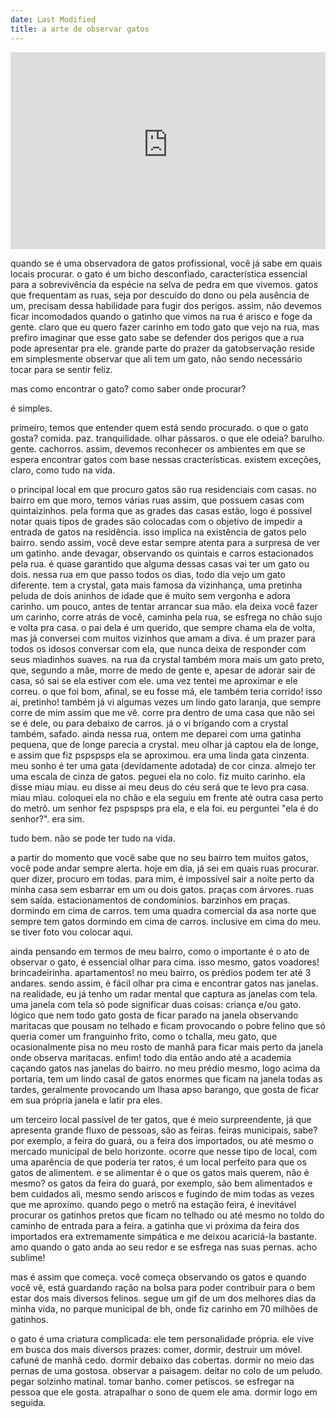 ```yaml
---
date: Last Modified
title: a arte de observar gatos
---
```


<iframe width="100%" height="315"  src="https://www.youtube-nocookie.com/embed/GUkWn6ETezw" title="YouTube video player" frameborder="0" allow="accelerometer; autoplay; clipboard-write; encrypted-media; gyroscope; picture-in-picture" allowfullscreen></iframe>

quando se é uma observadora de gatos profissional, você já sabe em quais locais procurar. o gato é um bicho desconfiado, característica essencial para a sobrevivência da espécie na selva de pedra em que vivemos. gatos que frequentam as ruas, seja por descuido do dono ou pela ausência de um, precisam dessa habilidade para fugir dos perigos. assim, não devemos ficar incomodados quando o gatinho que vimos na rua é arisco e foge da gente. claro que eu quero fazer carinho em todo gato que vejo na rua, mas prefiro imaginar que esse gato sabe se defender dos perigos que a rua pode apresentar pra ele. grande parte do prazer da gatobservação reside em simplesmente observar que ali tem um gato, não sendo necessário tocar para se sentir feliz.

mas como encontrar o gato? como saber onde procurar?

é simples.

primeiro, temos que entender quem está sendo procurado. o que o gato gosta? comida. paz. tranquilidade. olhar pássaros. o que ele odeia? barulho. gente. cachorros. assim, devemos reconhecer os ambientes em que se espera encontrar gatos com base nessas cracterísticas. existem exceções, claro, como tudo na vida.

o principal local em que procuro gatos são rua residenciais com casas. no bairro em que moro, temos várias ruas assim, que possuem casas com quintaizinhos. pela forma que as grades das casas estão, logo é possível notar quais tipos de grades são colocadas com o objetivo de impedir a entrada de gatos na residência. isso implica na existência de gatos pelo bairro. sendo assim, você deve estar sempre atenta para a surpresa de ver um gatinho. ande devagar, observando os quintais e carros estacionados pela rua. é quase garantido que alguma dessas casas vai ter um gato ou dois. nessa rua em que passo todos os dias, todo dia vejo um gato diferente. tem a crystal, gata mais famosa da vizinhança, uma pretinha peluda de dois aninhos de idade que é muito sem vergonha e adora carinho. um pouco, antes de tentar arrancar sua mão. ela deixa você fazer um carinho, corre atrás de você, caminha pela rua, se esfrega no chão sujo e volta pra casa. o pai dela é um querido, que sempre chama ela de volta, mas já conversei com muitos vizinhos que amam a diva. é um prazer para todos os idosos conversar com ela, que nunca deixa de responder com seus miadinhos suaves. na rua da crystal também mora mais um gato preto, que, segundo a mãe, morre de medo de gente e, apesar de adorar sair de casa, só sai se ela estiver com ele. uma vez tentei me aproximar e ele correu. o que foi bom, afinal, se eu fosse má, ele também teria corrido! isso aí, pretinho! também já vi algumas vezes um lindo gato laranja, que sempre corre de mim assim que me vê. corre pra dentro de uma casa que não sei se é dele, ou para debaixo de carros. já o vi brigando com a crystal também, safado. ainda nessa rua, ontem me deparei com uma gatinha pequena, que de longe parecia a crystal. meu olhar já captou ela de longe, e assim que fiz pspspsps ela se aproximou. era uma linda gata cinzenta. meu sonho é ter uma gata (devidamente adotada) de cor cinza. almejo ter uma escala de cinza de gatos. peguei ela no colo. fiz muito carinho. ela disse miau miau. eu disse ai meu deus do céu será que te levo pra casa. miau miau. coloquei ela no chão e ela seguiu em frente até outra casa perto do metrô. um senhor fez pspspsps pra ela, e ela foi. eu perguntei "ela é do senhor?". era sim.

tudo bem. não se pode ter tudo na vida.

a partir do momento que você sabe que no seu bairro tem muitos gatos, você pode andar sempre alerta. hoje em dia, já sei em quais ruas procurar. quer dizer, procuro em todas. para mim, é impossível sair a noite perto da minha casa sem esbarrar em um ou dois gatos. praças com árvores. ruas sem saída. estacionamentos de condomínios. barzinhos em praças. dormindo em cima de carros. tem uma quadra comercial da asa norte que sempre tem gatos dormindo em cima de carros. inclusive em cima do meu. se tiver foto vou colocar aqui.

ainda pensando em termos de meu bairro, como o importante é o ato de observar o gato, é essencial olhar para cima. isso mesmo, gatos voadores! brincadeirinha. apartamentos! no meu bairro, os prédios podem ter até 3 andares. sendo assim, é fácil olhar pra cima e encontrar gatos nas janelas. na realidade, eu já tenho um radar mental que captura as janelas com tela. uma janela com tela só pode significar duas coisas: criança e/ou gato. lógico que nem todo gato gosta de ficar parado na janela observando maritacas que pousam no telhado e ficam provocando o pobre felino que só queria comer um franguinho frito, como o tchalla, meu gato, que ocasionalmente pisa no meu rosto de manhã para ficar mais perto da janela onde observa maritacas. enfim! todo dia então ando até a academia caçando gatos nas janelas do bairro. no meu prédio mesmo, logo acima da portaria, tem um lindo casal de gatos enormes que ficam na janela todas as tardes, geralmente provocando um lhasa apso barango, que gosta de ficar em sua própria janela e latir pra eles.

um terceiro local passível de ter gatos, que é meio surpreendente, já que apresenta grande fluxo de pessoas, são as feiras. feiras municipais, sabe? por exemplo, a feira do guará, ou a feira dos importados, ou até mesmo o mercado municipal de belo horizonte.
ocorre que nesse tipo de local, com uma aparência de que poderia ter ratos, é um local perfeito para que os gatos de alimentem. e se alimentar é o que os gatos mais querem, não é mesmo? os gatos da feira do guará, por exemplo, são bem alimentados e bem cuidados ali, mesmo sendo ariscos e fugindo de mim todas as vezes que me aproximo. quando pego o metrô na estação feira, é inevitável procurar os gatinhos pretos que ficam no telhado ou até mesmo no toldo do caminho de entrada para a feira. a gatinha que vi próxima da feira dos importados era extremamente simpática e me deixou acariciá-la bastante. amo quando o gato anda ao seu redor e se esfrega nas suas pernas. acho sublime!

mas é assim que começa. você começa observando os gatos e quando você vê, está guardando ração na bolsa para poder contribuir para o bem estar dos mais diversos felinos. segue um gif de um dos melhores dias da minha vida, no parque municipal de bh, onde fiz carinho em 70 milhões de gatinhos.

o gato é uma criatura complicada: ele tem personalidade própria. ele vive em busca dos mais diversos prazes: comer, dormir, destruir um móvel. cafuné de manhã cedo. dormir debaixo das cobertas. dormir no meio das pernas de uma gostosa. observar a paisagem. deitar no colo de um peludo. pegar solzinho matinal. tomar banho. comer petiscos. se esfregar na pessoa que ele gosta. atrapalhar o sono de quem ele ama. dormir logo em seguida.
